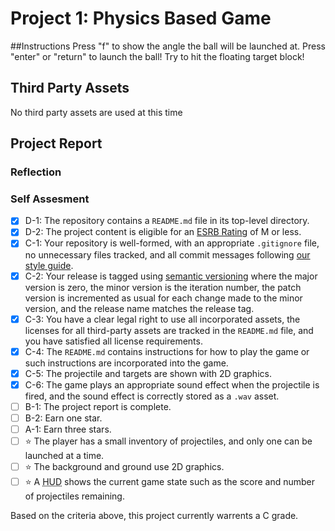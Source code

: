 # Project 1: Physics Based Game

##Instructions
Press "f" to show the angle the ball will be launched at.
Press "enter" or "return" to launch the ball!
Try to hit the floating target block!

## Third Party Assets
No third party assets are used at this time

## Project Report

### Reflection
<insert reflection text here>

### Self Assesment
- [x] D-1: The repository contains a <code>README.md</code> file in its top-level directory.
- [x] D-2: The project content is eligible for an <a href="https://www.esrb.org/ratings-guide/">ESRB Rating</a> of M or less.
- [x] C-1: Your repository is well-formed, with an appropriate <code>.gitignore</code> file, no unnecessary files tracked, and all commit messages following <a href="https://cbea.ms/git-commit/">our style guide</a>.
- [x] C-2: Your release is tagged using <a href="https://semver.org/">semantic versioning</a> where the major version is zero, the minor version is the iteration number, the patch version is incremented as usual for each change made to the minor version, and the release name matches the release tag.
- [x] C-3: You have a clear legal right to use all incorporated assets, the licenses for all third-party assets are tracked in the <code>README.md</code> file, and you have satisfied all license requirements.
- [x] C-4: The <code>README.md</code> contains instructions for how to play the game or such instructions are incorporated into the game.
- [x] C-5: The projectile and targets are shown with 2D graphics.
- [x] C-6: The game plays an appropriate sound effect when the projectile is fired, and the sound effect is correctly stored as a <code>.wav</code> asset.
- [ ] B-1: The project report is complete.
- [ ] B-2: Earn one star.
- [ ] A-1: Earn three stars.
- [ ] ⭐ The player has a small inventory of projectiles, and only one can be launched at a time.
- [ ] ⭐ The background and ground use 2D graphics.
- [ ] ⭐ A <abbr title="Heads-Up Display">HUD</abbr> shows the current game state such as the score and number of projectiles remaining.

Based on the criteria above, this project currently warrents a C grade.